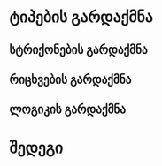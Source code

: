 # ტიპების გარდაქმნა

## სტრიქონების გარდაქმნა

## რიცხვების გარდაქმნა

## ლოგიკის გარდაქმნა

# შედეგი

